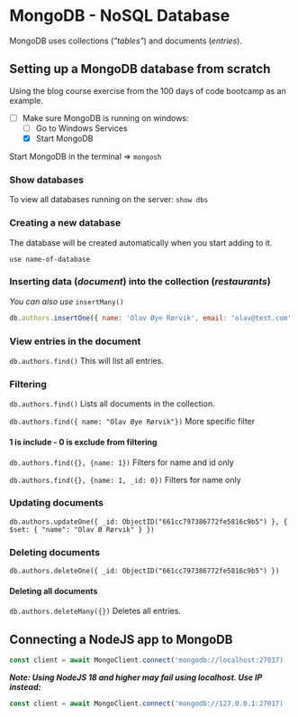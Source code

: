 # MongoDB - NoSQL Database

MongoDB uses collections (_"tables"_) and documents (_entries_).

## Setting up a MongoDB database from scratch

Using the blog course exercise from the 100 days of code bootcamp as an example.

- [ ] Make sure MongoDB is running on windows:
  - [ ] Go to Windows Services
  - [x] Start MongoDB

Start MongoDB in the terminal => `mongosh`

### Show databases

To view all databases running on the server: `show dbs`

### Creating a new database

The database will be created automatically when you start adding to it.

`use name-of-database`

### Inserting data (_document_) into the collection (_restaurants_)

_You can also use_ `insertMany()`

```js
db.authors.insertOne({ name: 'Olav Øye Rørvik', email: 'olav@test.com' });
```

### View entries in the document

`db.authors.find()` This will list all entries.

### Filtering

`db.authors.find()` Lists all documents in the collection.

`db.authors.find({ name: "Olav Øye Rørvik"})` More specific filter

#### 1 is include - 0 is exclude from filtering

`db.authors.find({}, {name: 1})` Filters for name and id only

`db.authors.find({}, {name: 1, _id: 0})` Filters for name only

### Updating documents

`db.authors.updateOne({ _id: ObjectID("661cc797386772fe5816c9b5") }, { $set: { "name": "Olav Ø Rørvik" } })`

### Deleting documents

`db.authors.deleteOne({ _id: ObjectID("661cc797386772fe5816c9b5") })`

#### Deleting all documents

`db.authors.deleteMany({})` Deletes all entries.

## Connecting a NodeJS app to MongoDB

```javascript
const client = await MongoClient.connect('mongodb://localhost:27017)
```

**_Note: Using NodeJS 18 and higher may fail using localhost. Use IP instead:_**

```javascript
const client = await MongoClient.connect('mongodb://127.0.0.1:27017)
```

